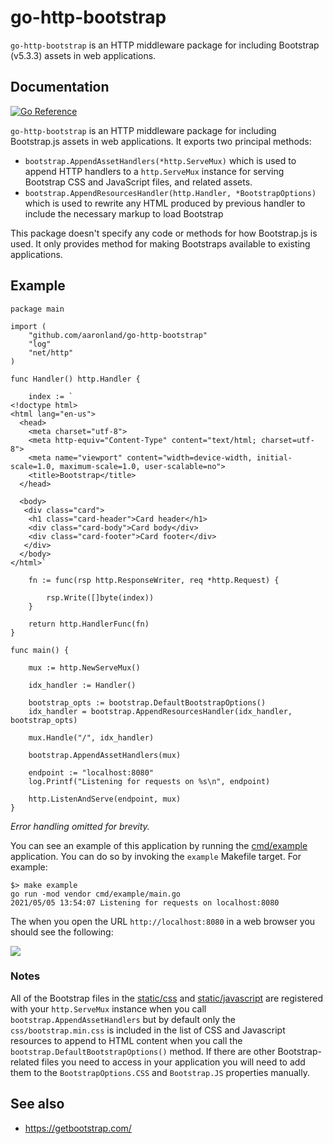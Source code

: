 # go-http-bootstrap

`go-http-bootstrap` is an HTTP middleware package for including Bootstrap (v5.3.3) assets in web applications.

## Documentation

[![Go Reference](https://pkg.go.dev/badge/github.com/aaronland/go-http-bootstrap.svg)](https://pkg.go.dev/github.com/aaronland/go-http-bootstrap)

`go-http-bootstrap` is an HTTP middleware package for including Bootstrap.js assets in web applications. It exports two principal methods:

* `bootstrap.AppendAssetHandlers(*http.ServeMux)` which is used to append HTTP handlers to a `http.ServeMux` instance for serving Bootstrap CSS and JavaScript files, and related assets.
* `bootstrap.AppendResourcesHandler(http.Handler, *BootstrapOptions)` which is used to rewrite any HTML produced by previous handler to include the necessary markup to load Bootstrap

This package doesn't specify any code or methods for how Bootstrap.js is used. It only provides method for making Bootstraps available to existing applications.

## Example

```
package main

import (
	"github.com/aaronland/go-http-bootstrap"
	"log"
	"net/http"
)

func Handler() http.Handler {

	index := `
<!doctype html>
<html lang="en-us">
  <head>
    <meta charset="utf-8">
    <meta http-equiv="Content-Type" content="text/html; charset=utf-8">
    <meta name="viewport" content="width=device-width, initial-scale=1.0, maximum-scale=1.0, user-scalable=no">
    <title>Bootstrap</title>
  </head>

  <body>
   <div class="card">
   	<h1 class="card-header">Card header</h1>
	<div class="card-body">Card body</div>
	<div class="card-footer">Card footer</div>
   </div>
  </body>
</html>`

	fn := func(rsp http.ResponseWriter, req *http.Request) {

		rsp.Write([]byte(index))
	}

	return http.HandlerFunc(fn)
}

func main() {

	mux := http.NewServeMux()
	
	idx_handler := Handler()

	bootstrap_opts := bootstrap.DefaultBootstrapOptions()
	idx_handler = bootstrap.AppendResourcesHandler(idx_handler, bootstrap_opts)

	mux.Handle("/", idx_handler)

	bootstrap.AppendAssetHandlers(mux)

	endpoint := "localhost:8080"
	log.Printf("Listening for requests on %s\n", endpoint)

	http.ListenAndServe(endpoint, mux)
}
```

_Error handling omitted for brevity._

You can see an example of this application by running the [cmd/example](cmd/example/main.go) application. You can do so by invoking the `example` Makefile target. For example:

```
$> make example
go run -mod vendor cmd/example/main.go 
2021/05/05 13:54:07 Listening for requests on localhost:8080
```

The when you open the URL `http://localhost:8080` in a web browser you should see the following:

![](docs/images/go-http-bootstrap-example.png)

### Notes

All of the Bootstrap files in the [static/css](static/css) and [static/javascript](static/javascript) are registered with your `http.ServeMux` instance when you call `bootstrap.AppendAssetHandlers` but by default only the `css/bootstrap.min.css` is included in the list of CSS and Javascript resources to append to HTML content when you call the `bootstrap.DefaultBootstrapOptions()` method. If there are other Bootstrap-related files you need to access in your application you will need to add them to the `BootstrapOptions.CSS` and `Bootstrap.JS` properties manually.

## See also

* https://getbootstrap.com/
